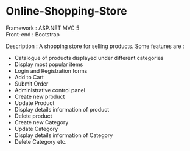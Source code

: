 # Online-Shopping-Store
Framework : ASP.NET MVC 5 <br>
Front-end : Bootstrap

Description : A shopping store for selling products. Some features are : 
- Catalogue of products displayed under different categories
- Display most popular items
- Login and Registration forms
- Add to Cart
- Submit Order
- Administrative control panel
- Create new product
- Update Product
- Display details information of product
- Delete product
- Create new Category
- Update Category
- Display details information of Category
- Delete Category etc.
